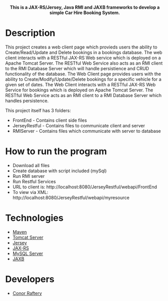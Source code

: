 


<p align="center">
  <b>This is a JAX-RS/Jersey, Java RMI and JAXB frameworks to develop a simple Car Hire
Booking System.
</b><br>
</p>


# Description
This project creates a web client page which provieds users the ability to Create/Read/Update and Delete bookings in a bookings database. The web client interacts with a RESTful JAX-RS Web service which is deployed on a Apache Tomcat Server. The RESTful Web Service also acts as an RMI client to the RMI Database Server which will handle persistience and CRUD functionality of the database.
The Web Client page provides users with the ability to Create/Modify/Update/Delete
bookings for a specific vehicle for a given set of dates. The Web Client interacts with a RESTful JAX-RS
Web Service for bookings which is deployed on Apache Tomcat Server. The RESTful Web Service acts as
an RMI client to a RMI Database Server which handles persistence.

This project itself has 3 folders:

  * FrontEnd - Contains client side files
  * JerseyRestful - Contains files to communicate client and server
  * RMIServer - Contains files which communicate with server to database


# How to run the program

 * Download all files
 * Create database with script included (mySql)
 * Run RMI server
 * Run Restful Services
 * URL to client is: http://localhost:8080/JerseyRestful/webapi/FrontEnd
 * To view via XML: http://localhost:8080/JerseyRestful/webapi/myresource


# Technologies

* [Maven](https://maven.apache.org/)
* [Tomcat Server](https://tomcat.apache.org/)
* [Jersey](https://jersey.github.io/)
* [JAX-RS](https://en.wikipedia.org/wiki/Java_API_for_RESTful_Web_Services)
* [MySQL Server](https://dev.mysql.com/downloads/)
* [JAXB](https://www.oracle.com/technetwork/articles/javase/index-140168.html)

# Developers
* [Conor Raftery](https://github.com/Raftery93)	
